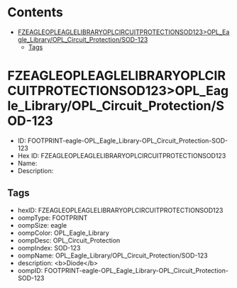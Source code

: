 



Contents
========

* [FZEAGLEOPLEAGLELIBRARYOPLCIRCUITPROTECTIONSOD123>OPL_Eagle_Library/OPL_Circuit_Protection/SOD-123](#fzeagleopleaglelibraryoplcircuitprotectionsod123opl_eagle_libraryopl_circuit_protectionsod-123)
	* [Tags](#tags)

# FZEAGLEOPLEAGLELIBRARYOPLCIRCUITPROTECTIONSOD123>OPL_Eagle_Library/OPL_Circuit_Protection/SOD-123

- ID: FOOTPRINT-eagle-OPL_Eagle_Library-OPL_Circuit_Protection-SOD-123
- Hex ID: FZEAGLEOPLEAGLELIBRARYOPLCIRCUITPROTECTIONSOD123
- Name: 
- Description: 

## Tags

- hexID: FZEAGLEOPLEAGLELIBRARYOPLCIRCUITPROTECTIONSOD123
- oompType: FOOTPRINT
- oompSize: eagle
- oompColor: OPL_Eagle_Library
- oompDesc: OPL_Circuit_Protection
- oompIndex: SOD-123
- oompName: OPL_Eagle_Library/OPL_Circuit_Protection/SOD-123
- description: &lt;b&gt;Diode&lt;/b&gt;
- oompID: FOOTPRINT-eagle-OPL_Eagle_Library-OPL_Circuit_Protection-SOD-123
